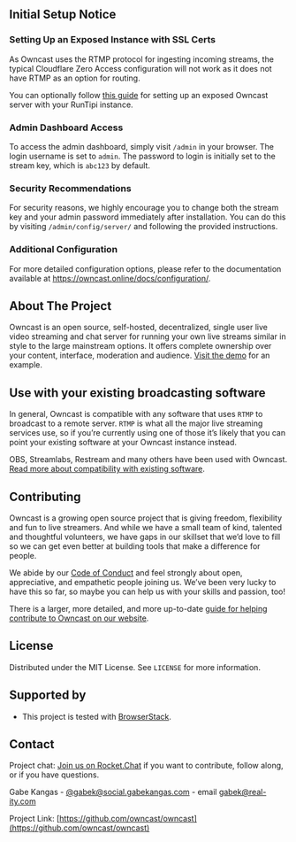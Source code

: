 

## Initial Setup Notice
### Setting Up an Exposed Instance with SSL Certs
As Owncast uses the RTMP protocol for ingesting incoming streams, the typical Cloudflare Zero Access configuration will not work as it does not have RTMP as an option for routing. 

You can optionally follow [this guide](https://gist.github.com/HeyOsco/6e8102d7d82ffaeaae16f41bef98b739) for setting up an exposed Owncast server with your RunTipi instance. 

### Admin Dashboard Access

To access the admin dashboard, simply visit `/admin` in your browser.
The login username is set to `admin`.
The password to login is initially set to the stream key, which is `abc123` by default.

### Security Recommendations

For security reasons, we highly encourage you to change both the stream key and your admin password immediately after installation. You can do this by visiting `/admin/config/server/` and following the provided instructions.


### Additional Configuration

For more detailed configuration options, please refer to the documentation available at https://owncast.online/docs/configuration/.


## About The Project

Owncast is an open source, self-hosted, decentralized, single user live video streaming and chat server for running your own live streams similar in style to the large mainstream options. It offers complete ownership over your content, interface, moderation and audience. 
[Visit the demo](https://watch.owncast.online) for an example.

## Use with your existing broadcasting software

In general, Owncast is compatible with any software that uses `RTMP` to broadcast to a remote server. `RTMP` is what all the major live streaming services use, so if you’re currently using one of those it’s likely that you can point your existing software at your Owncast instance instead.

OBS, Streamlabs, Restream and many others have been used with Owncast. [Read more about compatibility with existing software](https://owncast.online/docs/broadcasting/).

## Contributing

Owncast is a growing open source project that is giving freedom, flexibility and fun to live streamers.
And while we have a small team of kind, talented and thoughtful volunteers, we have gaps in our skillset that we’d love to fill so we can get even better at building tools that make a difference for people.

We abide by our [Code of Conduct](https://owncast.online/contribute/) and feel strongly about open, appreciative, and empathetic people joining us.
We’ve been very lucky to have this so far, so maybe you can help us with your skills and passion, too!

There is a larger, more detailed, and more up-to-date [guide for helping contribute to Owncast on our website](https://owncast.online/help/).

## License

Distributed under the MIT License. See `LICENSE` for more information.

## Supported by

- This project is tested with [BrowserStack](https://browserstack.com).

## Contact

Project chat: [Join us on Rocket.Chat](https://owncast.rocket.chat/home) if you want to contribute, follow along, or if you have questions.

Gabe Kangas - [@gabek@social.gabekangas.com](https://social.gabekangas.com/gabek) - email [gabek@real-ity.com](mailto:gabek@real-ity.com)

Project Link: [https://github.com/owncast/owncast](https://github.com/owncast/owncast)
